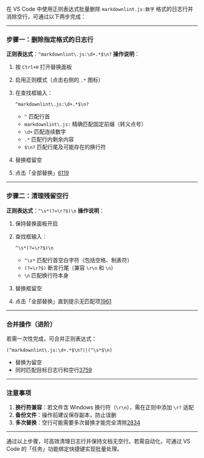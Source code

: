 在 VS Code 中使用正则表达式批量删除 `markdownlint.js:数字` 格式的日志行并消除空行，可通过以下两步完成：

---

### **步骤一：删除指定格式的日志行**

**正则表达式**：`^markdownlint\.js:\d+.*$\n?`
**操作说明**：

1. 按 `Ctrl+H` 打开替换面板
2. 启用正则模式（点击右侧的 `.*` 图标）
3. 在查找框输入：

   ```regex
   ^markdownlint\.js:\d+.*$\n?
   ```

   - `^` 匹配行首
   - `markdownlint\.js:` 精确匹配固定前缀（转义点号）
   - `\d+` 匹配连续数字
   - `.*` 匹配行内剩余内容
   - `$\n?` 匹配行尾及可能存在的换行符
4. 替换框留空
5. 点击「全部替换」[61](@ref)[19](@ref)

---

### **步骤二：清理残留空行**

**正则表达式**：`^\s*(?=\r?$)\n`
**操作说明**：

1. 保持替换面板开启
2. 查找框输入：

   ```regex
   ^\s*(?=\r?$)\n
   ```

   - `^\s*` 匹配行首空白字符（包括空格、制表符）
   - `(?=\r?$)` 断言行尾（兼容 `\r\n` 和 `\n`）
   - `\n` 匹配换行符本身
3. 替换框留空
4. 点击「全部替换」直到提示无匹配项[19](@ref)[61](@ref)

---

### **合并操作（进阶）**

若需一次性完成，可合并正则表达式：

```regex
(^markdownlint\.js:\d+.*$\n?)|(^\s*$\n)
```

- 替换为留空
- 同时匹配目标日志行和空行[37](@ref)[59](@ref)

---

### **注意事项**

1. **换行符兼容**：若文件含 Windows 换行符（`\r\n`），需在正则中添加 `\r?` 适配
2. **备份文件**：操作前建议保存副本，防止误删
3. **多次替换**：空行可能需要多次替换才能完全清除[28](@ref)[34](@ref)

---

通过以上步骤，可高效清理日志行并保持文档无空行。若需自动化，可通过 VS Code 的「任务」功能绑定快捷键实现批量处理。

